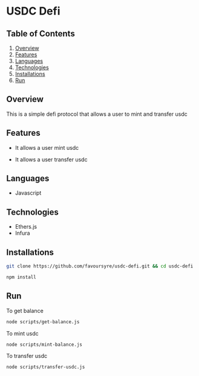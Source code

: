 # USDC Defi

## Table of Contents

1. [Overview](#overview)
2. [Features](#features)
3. [Languages](#languages)
4. [Technologies](#technologies)
5. [Installations](#installations)
6. [Run](#run)

## Overview

This is a simple defi protocol that allows a user to mint and transfer usdc

## Features

- It allows a user mint usdc

* It allows a user transfer usdc

## Languages

- Javascript

## Technologies

- Ethers.js
- Infura

## Installations

```bash
git clone https://github.com/favoursyre/usdc-defi.git && cd usdc-defi
```

```bash
npm install
```

## Run

To get balance

```bash
node scripts/get-balance.js
```

To mint usdc

```bash
node scripts/mint-balance.js
```

To transfer usdc

```bash
node scripts/transfer-usdc.js
```
